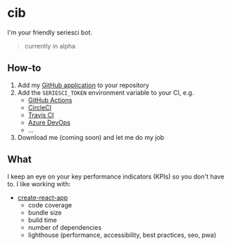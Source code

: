 
# cib

I'm your friendly seriesci bot.

> currently in alpha

## How-to

1. Add my [GitHub application](https://github.com/apps/seriesci) to your repository
1. Add the `SERIESCI_TOKEN` environment variable to your CI, e.g.
    - [GitHub Actions](https://help.github.com/en/actions/automating-your-workflow-with-github-actions/creating-and-using-encrypted-secrets)
    - [CircleCI](https://circleci.com/docs/2.0/env-vars/)
    - [Travis CI](https://docs.travis-ci.com/user/environment-variables/)
    - [Azure DevOps](https://docs.microsoft.com/en-us/azure/devops/pipelines/process/variables)
    - ...
1. Download me (coming soon) and let me do my job

## What

I keep an eye on your key performance indicators (KPIs) so you don't have to. I like working with:

- [create-react-app](https://github.com/facebook/create-react-app)
    - code coverage
    - bundle size
    - build time
    - number of dependencies
    - lighthouse (performance, accessibility, best practices, seo, pwa)
